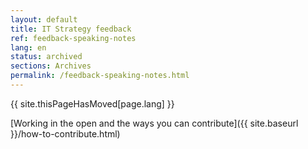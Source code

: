 ```yaml
---
layout: default
title: IT Strategy feedback
ref: feedback-speaking-notes
lang: en
status: archived
sections: Archives
permalink: /feedback-speaking-notes.html
---
```


{{ site.thisPageHasMoved[page.lang] }}

[Working in the open and the ways you can contribute]({{ site.baseurl }}/how-to-contribute.html)
